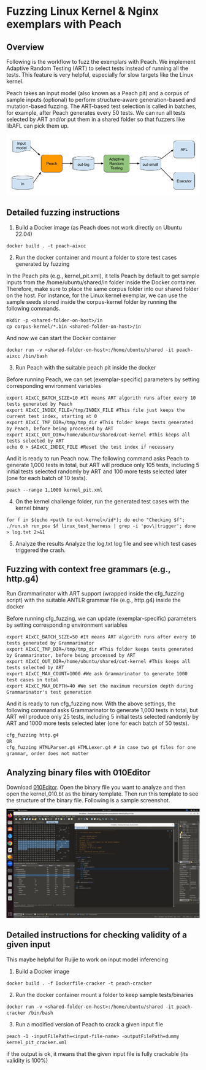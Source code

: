 # Fuzzing Linux Kernel & Nginx exemplars with Peach

## Overview

Following is the workflow to fuzz the exemplars with Peach. We implement Adaptive Random Testing (ART) to select tests instead of running all the tests. This feature is very helpful, especially for slow targets like the Linux kernel.

Peach takes an input model (also known as a Peach pit) and a corpus of sample inputs (optional) to perform structure-aware generation-based and mutation-based fuzzing. The ART-based test selection is called in batches, for example, after Peach generates every 50 tests. We can run all tests selected by ART and/or put them in a shared folder so that fuzzers like libAFL can pick them up.

![Workflow](workflow.png)

## Detailed fuzzing instructions

1. Build a Docker image (as Peach does not work directly on Ubuntu 22.04)
```
docker build . -t peach-aixcc
```
2. Run the docker container and mount a folder to store test cases generated by fuzzing

In the Peach pits (e.g., kernel_pit.xml), it tells Peach by default to get sample inputs from the /home/ubuntu/shared/in folder inside the Docker container. Therefore, make sure to place the same corpus folder into our shared folder on the host. For instance, for the Linux kernel exemplar, we can use the sample seeds stored inside the corpus-kernel folder by running the following commands.

```
mkdir -p <shared-folder-on-host>/in
cp corpus-kernel/*.bin <shared-folder-on-host>/in
```

And now we can start the Docker container

```
docker run -v <shared-folder-on-host>:/home/ubuntu/shared -it peach-aixcc /bin/bash
```
3. Run Peach with the suitable peach pit inside the docker

Before running Peach, we can set (exemplar-specific) parameters by setting corresponding environment variables

```
export AIxCC_BATCH_SIZE=10 #It means ART algorith runs after every 10 tests generated by Peach
export AIxCC_INDEX_FILE=/tmp/INDEX_FILE #This file just keeps the current test index, starting at 0
export AIxCC_TMP_DIR=/tmp/tmp_dir #This folder keeps tests generated by Peach, before being processed by ART
export AIxCC_OUT_DIR=/home/ubuntu/shared/out-kernel #This keeps all tests selected by ART
echo 0 > $AIxCC_INDEX_FILE #Reset the test index if necessary
```

And it is ready to run Peach now. The following command asks Peach to generate 1,000 tests in total, but ART will produce only 105 tests, including 5 initial tests selected randomly by ART and 100 more tests selected later (one for each batch of 10 tests).

```
peach --range 1,1000 kernel_pit.xml
```
4. On the kernel challenge folder, run the generated test cases with the kernel binary
```
for f in $(echo <path to out-kernel>/id*); do echo "Checking $f"; ./run.sh run_pov $f linux_test_harness | grep -i 'pov\|trigger'; done > log.txt 2>&1
```
5. Analyze the results
Analyze the log.txt log file and see which test cases triggered the crash.

## Fuzzing with context free grammars (e.g., http.g4)

Run Grammarinator with ART support (wrapped inside the cfg_fuzzing script) with the suitable ANTLR grammar file (e.g., http.g4) inside the docker

Before running cfg_fuzzing, we can update (exemplar-specific) parameters by setting corresponding environment variables

```
export AIxCC_BATCH_SIZE=50 #It means ART algorith runs after every 10 tests generated by Grammarinator
export AIxCC_TMP_DIR=/tmp/tmp_dir #This folder keeps tests generated by Grammarinator, before being processed by ART
export AIxCC_OUT_DIR=/home/ubuntu/shared/out-kernel #This keeps all tests selected by ART
export AIxCC_MAX_COUNT=1000 #We ask Grammarinator to generate 1000 test cases in total
export AIxCC_MAX_DEPTH=40 #We set the maximum recursion depth during Grammarinator's test generation
```

And it is ready to run cfg_fuzzing now. With the above settings, the following command asks Grammarinator to generate 1,000 tests in total, but ART will produce only 25 tests, including 5 initial tests selected randomly by ART and 1000 more tests selected later (one for each batch of 50 tests).

```
cfg_fuzzing http.g4
OR
cfg_fuzzing HTMLParser.g4 HTMLLexer.g4 # in case two g4 files for one grammar, order does not matter
```

## Analyzing binary files with 010Editor
Download [010Editor](https://www.sweetscape.com/010editor/). Open the binary file you want to analyze and then open the kernel_010.bt as the binary template. Then run this template to see the structure of the binary file. Following is a sample screenshot.

![Sample screenshot of 010Editor](010editor.png)

## Detailed instructions for checking validity of a given input

This maybe helpful for Ruijie to work on input model inferencing

1. Build a Docker image
```
docker build . -f Dockerfile-cracker -t peach-cracker
```
2. Run the docker container
mount a folder to keep sample tests/binaries
```
docker run -v <shared-folder-on-host>:/home/ubuntu/shared -it peach-cracker /bin/bash
```
3. Run a modified version of Peach to crack a given input file
```
peach -1 -inputFilePath=<input-file-name> -outputFilePath=dummy kernel_pit_cracker.xml
```
if the output is ok, it means that the given input file is fully crackable (its validity is 100%)
